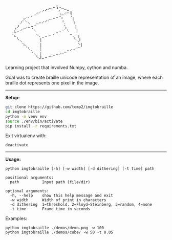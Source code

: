 ```
⠀⠀⠀⠀⠀⠀⠀⠀⠀⠀⠀⠀⠀⠀⠀⠀⠀⠀⣀
⠀⠀⠀⠀⠀⠀⠀⠀⠀⠀⠀⠀⠀⢀⡠⠔⠒⠉⠘⡉⠒⠤⣀
⠀⠀⠀⠀⠀⠀⠀⠀⠀⠀⣀⠴⠊⠁⠀⠀⠀⠀⠀⢡⣀⠴⠒⢿
⠀⠀⠀⠀⠀⠀⢠⠔⠂⠁⠀⠀⠀⠀⠀⢀⣀⠤⠒⠉⠆⠀⠀⠈⡆
⠀⠀⠀⠀⠀⡰⠁⠑⢄⠀⠀⣀⠤⠔⠊⠁⠀⠀⠀⠀⠘⡀⠀⠀⢱
⠀⠀⠀⢀⠜⠀⢀⡠⠤⢒⠉⠀⠀⠀⠀⠀⠀⠀⠀⠀⠀⢡⠀⠀⠀⡇
⠀⠀⢀⣎⠤⠚⠁⠀⠀⠀⠣⠀⠀⠀⠀⠀⠀⠀⣀⠤⠐⠁⠣⠀⠀⢸
⠀⠀⠈⠦⡀⠀⠀⠀⠀⠀⠀⠑⠄⣀⠤⠐⠂⠁⠀⠀⠀⠀⠀⠉⢄⠀⡆
⠀⠀⠀⠀⠑⢄⠀⠀⠀⠀⠀⠀⢸⠀⠀⠀⠀⠀⠀⠀⠀⠀⠀⠀⠈⠢⡸
⠀⠀⠀⠀⠀⠀⠱⢄⠀⠀⠀⠀⢸⠀⠀⠀⠀⠀⠀⠀⠀⠀⠀⠀⠀⠀⠑⡇
⠀⠀⠀⠀⠀⠀⠀⠈⠣⡀⠀⠀⢸⠀⠀⠀⠀⠀⠀⠀⠀⠀⣀⡠⠤⠚⠉
⠀⠀⠀⠀⠀⠀⠀⠀⠀⠈⠢⡀⢸⠀⠀⠀⠀⣀⠤⠔⠒⠉
⠀⠀⠀⠀⠀⠀⠀⠀⠀⠀⠀⠑⠼⠤⠒⠈⠉
```

Learning project that involved Numpy, cython and numba. 

Goal was to create braille unicode representation of an image, where each braille dot represents one pixel in the image.

---
**Setup:**

```bash
git clone https://github.com/tomp2/imgtobraille
cd imgtobraille
python -m venv env
source ./env/bin/activate
pip install -r requirements.txt
```
Exit virtualenv with:
```
deactivate
```

---

**Usage:**

```
python imgtobraille [-h] [-w width] [-d dithering] [-t time] path

positional arguments:
  path          Input path (file/dir)

optional arguments:
  -h, --help    show this help message and exit
  -w width      Width of print in characters
  -d dithering  1=threshold, 2=Floyd–Steinberg, 3=random, 4=none
  -t time       Frame time in seconds
```

Examples:

```
python imgtobraille ./demos/demo.png -w 100
python imgtobraille ./demos/cube/ -w 50 -t 0.05
```
